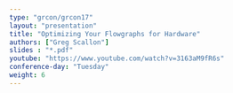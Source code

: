 ```yaml
---
type: "grcon/grcon17"
layout: "presentation"
title: "Optimizing Your Flowgraphs for Hardware"
authors: ["Greg Scallon"]
slides : "*.pdf"
youtube: "https://www.youtube.com/watch?v=3163aM9fR6s"
conference-day: "Tuesday"
weight: 6
---
```

